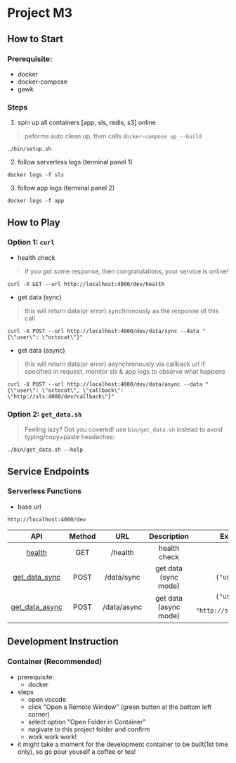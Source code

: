 # Project M3

## How to Start
### Prerequisite:
* docker
* docker-compose
* gawk
### Steps
1. spin up all containers [app, sls, redis, s3] online
> peforms auto clean up, then calls `docker-compose up --build`
```
./bin/setup.sh
```
2. follow serverless logs (terminal panel 1)
```
docker logs -f sls
```
3. follow app logs (terminal panel 2)
```
docker logs -f app
```

## How to Play
### Option 1: `curl`
* health check
> if you got some response, then congratulations, your service is online!
```
curl -X GET --url http://localhost:4000/dev/health
```
* get data (sync)
> this will return data(or error) synchronously as the response of this call
```
curl -X POST --url http://localhost:4000/dev/data/sync --data "{\"user\": \"octocat\"}"
```
* get data (async)
> this will return data(or error) asynchronously via callback url if specified in request, monitor sls & app logs to observe what happens
```
curl -X POST --url http://localhost:4000/dev/data/async --data "{\"user\": \"octocat\", \"callback\": \"http://sls:4000/dev/callback\"}"
```
### Option 2: `get_data.sh`
> Feeling lazy? Got you covered! use `bin/get_data.sh` instead to avoid typing/copy+paste headaches:
```
./bin/get_data.sh --help
```

## Service Endpoints
### Serverless Functions
* base url
```
http://localhost:4000/dev
```
| API                                                    | Method | URL           | Description           | Example Request                                                    |
| :----------------------------------------------------: | :----: | :-----------: | :-------------------: | :---------------------------------------------------------------:  |
| [health](http://localhost:4000/dev/health)             | GET    | /health       | health check          | `N/A`                                                              |
| [get_data_sync](http://localhost:4000/dev/data/sync)   | POST   | /data/sync    | get data (sync mode)  | `{"user": "octocat"}`                                              |
| [get_data_async](http://localhost:4000/dev/data/async) | POST   | /data/async   | get data (async mode) | `{"user": "octocat", "callback": "http://sls:4000/dev/callback" }` |

## Development Instruction
### Container (Recommended)
* prerequisite:
    * docker
* steps  
    * open vscode
    * click "Open a Remote Window" (green button at the bottom left corner)
    * select option "Open Folder in Container"
    * nagivate to this project folder and confirm
    * work work work!
* it might take a moment for the development container to be built(1st time only), so go pour youself a coffee or tea!
